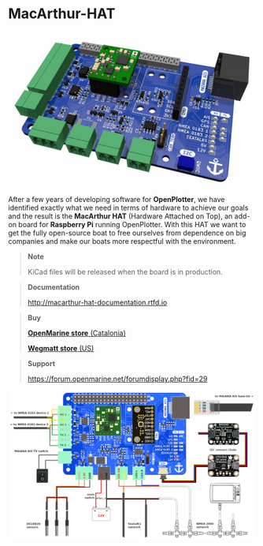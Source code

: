 # MacArthur-HAT

![MacArthur-HAT](images/macarthur-render.jpg)

After a few years of developing software for **OpenPlotter**, we have identified exactly what we need in terms of hardware to achieve our goals and the result is the **MacArthur HAT** (Hardware Attached on Top), an add-on board for **Raspberry Pi** running OpenPlotter. With this HAT we want to get the fully open-source boat to free ourselves from dependence on big companies and make our boats more respectful with the environment.

> __Note__
>
> KiCad files will be released when the board is in production.

> __Documentation__
>
> http://macarthur-hat-documentation.rtfd.io


> __Buy__
>
> [**OpenMarine store** (Catalonia)](https://shop.openmarine.net/home/23-macarthur-hat.html)
> 
> [**Wegmatt store** (US)](https://shop.wegmatt.com/collections/openmarine)

> __Support__
>
> https://forum.openmarine.net/forumdisplay.php?fid=29

![MacArthur-HAT](images/macarthur-diagram.png)
